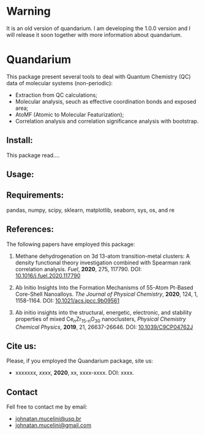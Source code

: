 # Warning 

It is an old version of quandarium. I am developing the 1.0.0 version and I will release it soon together with more information about quandarium.

# Quandarium 

This package present several tools to deal with Quantum Chemistry (QC) data of molecular systems (non-periodic): 
* Extraction from QC calculations;
* Molecular analysis, seuch as effective coordination bonds and exposed area;
* AtoMF (Atomic to Molecular Featurization);
* Correlation analysis and correlation significance analysis with bootstrap.

## Install:

This package read....

## Usage:

## Requirements:

pandas, numpy, scipy, sklearn, matplotlib, seaborn, sys, os, and re

## References:

The following papers have employed this package:

1. Methane dehydrogenation on 3d 13-atom transition-metal clusters: A density functional theory investigation combined with Spearman rank correlation analysis. *Fuel*, **2020**, 275, 117790. DOI: [10.1016/j.fuel.2020.117790](https://www.sciencedirect.com/science/article/pii/S0016236120307857?via%3Dihub)

1. Ab Initio Insights Into the Formation Mechanisms of 55-Atom Pt-Based Core-Shell Nanoalloys. *The Journal of Physical Chemistry*, **2020**, 124, 1, 1158-1164. DOI: [10.1021/acs.jpcc.9b09561](https://pubs.acs.org/doi/abs/10.1021/acs.jpcc.9b09561)

1. Ab initio insights into the structural, energetic, electronic, and stability properties of mixed Ce<sub>*n*</sub>Zr<sub>15-*n*</sub>O<sub>30</sub> nanoclusters, *Physical Chemistry Chemical Physics*, **2019**, 21, 26637-26646. DOI: [10.1039/C9CP04762J](https://pubs.rsc.org/en/content/articlelanding/2019/CP/C9CP04762J)

## Cite us:

Please, if you employed the Quandarium package, site us:

* xxxxxxx, *xxxx*, **2020**, xx, xxxx-xxxx. DOI: xxxx.


## Contact

Fell free to contact me by email: 

* johnatan.mucelini@usp.br
* johnatan.mucelini@gmail.com
